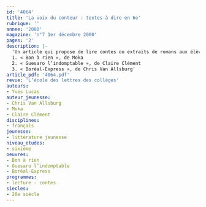 ```yaml
---
id: '4064'
title: 'La voix du conteur : textes à dire en 6e'
rubrique: ''
annee: '2000'
magazine: 'n°7 1er décembre 2000'
pages: '2'
description: |-
  'Un article qui propose de lire contes ou extraits de romans aux élèves de sixième.
  1. « Bon à rien », de Moka
  2. « Guesaro l’indomptable », de Claire Clément
  3. « Boréal-Express », de Chris Van Allsburg'
article_pdf: '4064.pdf'
revue: 'L’école des lettres des collèges'
auteurs:
- Yves Lucas
auteur_jeunesse:
- Chris Van Allsburg
- Moka
- Claire Clément
disciplines:
- français
jeunesse:
- littérature jeunesse
niveau_etudes:
- sixième
oeuvres:
- Bon à rien
- Guesaro l’indomptable
- Boréal-Express
programmes:
- lecture - contes
siecles:
- 20e siècle
---
```

